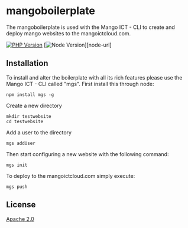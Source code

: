 # mangoboilerplate
The mangoboilerplate is used with the Mango ICT - CLI to create and deploy mango websites to the mangoictcloud.com.

[![PHP Version][npm-image]][npm-url]
[![Node Version][mgs-image]][node-url]
  
## Installation
To install and alter the boilerplate with all its rich features please use the Mango ICT - CLI called "mgs".
First install this through node:

```
npm install mgs -g
```

Create a new directory

```
mkdir testwebsite
cd testwebsite
```

Add a user to the directory

```
mgs addUser
```

Then start configuring a new website with the following command:

```
mgs init
```

To deploy to the mangoictcloud.com simply execute:

```
mgs push
```


## License

  [Apache 2.0](LICENSE)
  
[npm-image]: https://img.shields.io/badge/php-v5.3-brightgreen.svg
[npm-url]: https://www.mangoict.com/docs_mangoboilerplate
[mgs-image]: https://img.shields.io/badge/mgs-v1.0.4-brightgreen.svg
[mgs-url]: https://www.mangoict.com/docs_mgs
